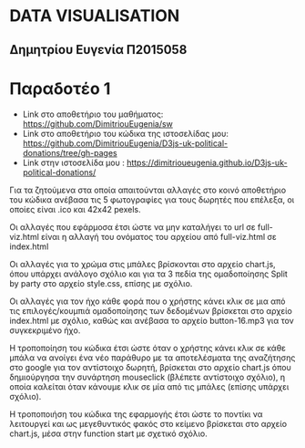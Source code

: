 # DATA VISUALISATION 
## Δημητρίου Ευγενία Π2015058

# Παραδοτέο 1

* Link στο αποθετήριο του μαθήματος: https://github.com/DimitriouEugenia/sw
* Link στο αποθετήριο του κώδικα της ιστοσελίδας μου: https://github.com/DimitriouEugenia/D3js-uk-political-donations/tree/gh-pages
* Link στην ιστοσελίδα μου : https://dimitrioueugenia.github.io/D3js-uk-political-donations/


 Για τα ζητούμενα στα οποία απαιτούνται αλλαγές στο κοινό αποθετήριο του κώδικα ανέβασα τις 5 φωτογραφίες για τους δωρητές που επέλεξα, οι οποίες είναι .ico και 42x42 pexels.

 Οι αλλαγές που εφάρμοσα έτσι ώστε να μην καταλήγει το url σε full-viz.html είναι η αλλαγή του ονόματος του αρχείου από full-viz.html σε index.html
 
 Οι αλλαγές για το χρώμα στις μπάλες βρίσκονται στο αρχείο chart.js, όπου υπάρχει ανάλογο σχόλιο και για τα 3 πεδία της ομαδοποίησης Split by party στο αρχείο style.css, επίσης με σχόλιο.

 Οι αλλαγές για τον ήχο κάθε φορά που ο χρήστης κάνει κλικ σε μια από τις επιλογές/κουμπιά ομαδοποίησης των δεδομένων βρίσκεται στο αρχείο index.html με σχόλιο, καθώς και ανέβασα το αρχείο button-16.mp3 για τον συγκεκριμένο ήχο.
 
 Η τροποποίηση του κώδικα έτσι ώστε όταν ο χρήστης κάνει κλικ σε κάθε μπάλα να ανοίγει ένα νέο παράθυρο με τα αποτελέσματα της αναζήτησης στο google για τον αντίστοιχο δωρητή, βρίσκεται στο αρχείο chart.js όπου δημιούργησα την συνάρτηση mouseclick (βλέπετε αντίστοιχο σχόλιο), η οποία καλείται όταν κάνουμε κλικ σε μία από τις μπάλες (επίσης υπάρχει σχόλιο).
 
 Η τροποποιήση του κώδικα της εφαρμογής έτσι ώστε το ποντίκι να λειτουργεί και ως μεγεθυντικός φακός στο κείμενο βρίσκεται στο αρχείο chart.js, μέσα στην function start με σχετικό σχόλιο.
